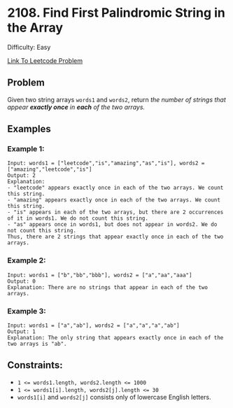 # 2108. Find First Palindromic String in the Array
Difficulty: Easy

[Link To Leetcode Problem](https://leetcode.com/problems/find-first-palindromic-string-in-the-array/)

## Problem
Given two string arrays `words1` and `words2`, return *the number of strings that appear **exactly once** in **each** of the two arrays.*

## Examples
### Example 1:
```
Input: words1 = ["leetcode","is","amazing","as","is"], words2 = ["amazing","leetcode","is"]
Output: 2
Explanation:
- "leetcode" appears exactly once in each of the two arrays. We count this string.
- "amazing" appears exactly once in each of the two arrays. We count this string.
- "is" appears in each of the two arrays, but there are 2 occurrences of it in words1. We do not count this string.
- "as" appears once in words1, but does not appear in words2. We do not count this string.
Thus, there are 2 strings that appear exactly once in each of the two arrays.
```
### Example 2:
```
Input: words1 = ["b","bb","bbb"], words2 = ["a","aa","aaa"]
Output: 0
Explanation: There are no strings that appear in each of the two arrays.
```
### Example 3:
```
Input: words1 = ["a","ab"], words2 = ["a","a","a","ab"]
Output: 1
Explanation: The only string that appears exactly once in each of the two arrays is "ab".
```

## Constraints:
- `1 <= words1.length, words2.length <= 1000`
- `1 <= words1[i].length, words2[j].length <= 30`
- `words1[i]` and `words2[j]` consists only of lowercase English letters.